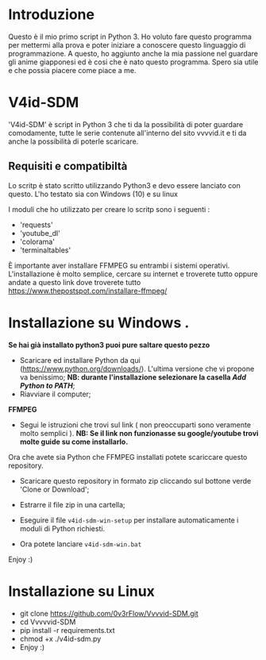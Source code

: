 # Introduzione
Questo è il mio primo script in Python 3. Ho voluto fare questo programma per mettermi alla prova e poter iniziare a conoscere questo linguaggio di programmazione. A questo, ho aggiunto anche la mia passione nel guardare gli anime giapponesi ed è cosi che è nato questo programma. Spero sia utile e che possia piacere come piace a me.

# V4id-SDM

'V4id-SDM' è script in Python 3 che ti da la possibilità di poter guardare comodamente, tutte le serie contenute all'interno del sito vvvvid.it e ti da anche la possibilità di poterle scaricare.

 ## Requisiti e compatibiltà
 Lo scritp è stato scritto utilizzando Python3 e devo essere lanciato con questo. 
 L'ho testato sia con Windows (10) e su linux
 
 I moduli che ho utilizzato per creare lo scritp sono i seguenti :
 
 * 'requests'
 * 'youtube_dl'
 * 'colorama'
 * 'terminaltables'
 
È importante aver installare FFMPEG su entrambi i sistemi operativi. L'installazione è molto semplice, cercare su internet e troverete tutto oppure andate a questo link dove troverete tutto https://www.thepostspot.com/installare-ffmpeg/

# Installazione su Windows .

**Se hai già installato python3 puoi pure saltare questo pezzo**

* Scaricare ed installare Python da qui (https://www.python.org/downloads/). L'ultima versione che vi propone va benissimo;
  **NB: durante l'installazione selezionare la casella *Add Python to PATH***;
* Riavviare il computer;

**FFMPEG**

* Segui le istruzioni che trovi sul link ( non preoccuparti sono veramente molto semplici ). 
**NB: Se il link non funzionasse su google/youtube trovi molte guide su come installarlo.**

Ora che avete sia Python che FFMPEG installati potete scariccare questo repository.
* Scaricare questo repository in formato zip cliccando sul bottone verde 'Clone or Download';
* Estrarre il file zip in una cartella;
* Eseguire il file `v4id-sdm-win-setup` per installare automaticamente i moduli di Python richiesti.

* Ora potete lanciare `v4id-sdm-win.bat`

Enjoy :)



# Installazione su Linux  

* git clone https://github.com/0v3rFlow/Vvvvid-SDM.git
* cd Vvvvvid-SDM
* pip install -r requirements.txt
* chmod +x ./v4id-sdm.py
* Enjoy :)





 
 
 
 




